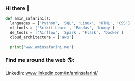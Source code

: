 ### Hi there 👋

```python
def amin_safarini():
  languages = ['Python', 'SQL', 'Linux', 'HTML', 'CSS']
  ml_tools = ['Scikit-Learn', 'Pandas', 'Numpy']
  de_tools = ['Airflow', 'Spark', 'Flask', 'Docker']
  cloud_architecture = ['aws']
  
  print('www.aminsafarini.me')
```

### Find me around the web 🌎:

LinkedIn: www.linkedin.com/in/aminsafarini/


<!--
**aminsafarini/aminsafarini** is a ✨ _special_ ✨ repository because its `README.md` (this file) appears on your GitHub profile.

Here are some ideas to get you started:

- 🔭 I’m currently working on ...
- 🌱 I’m currently learning ...
- 👯 I’m looking to collaborate on ...
- 🤔 I’m looking for help with ...
- 💬 Ask me about ...
- 📫 How to reach me: ...
- 😄 Pronouns: ...
- ⚡ Fun fact: ...
-->
